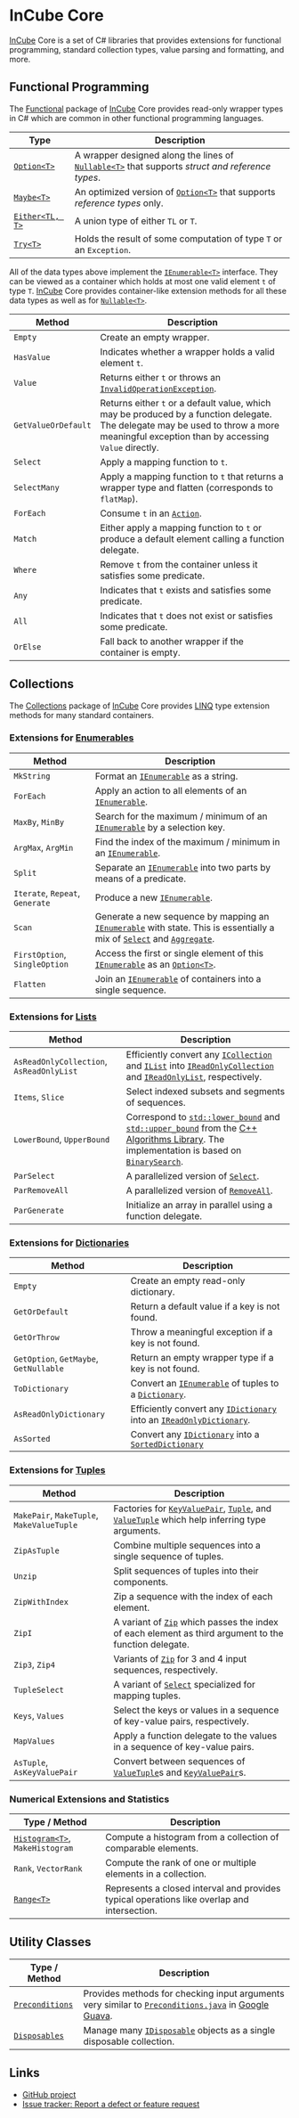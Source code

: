 # InCube Core

[InCube] Core is a set of C# libraries that provides extensions for functional
programming, standard collection types, value parsing and formatting, and more.

## Functional Programming

The [Functional] package of [InCube] Core provides read-only wrapper types in C#
which are common in other functional programming languages.

| Type | Description |
| --- | --- |
| [`Option<T>`] | A wrapper designed along the lines of [`Nullable<T>`] that supports *struct and reference types*. |
| [`Maybe<T>`] | An optimized version of [`Option<T>`] that supports *reference types* only. |
| [`Either<TL, T>`] | A union type of either `TL` or `T`. |
| [`Try<T>`] | Holds the result of some computation of type `T` or an `Exception`. |

All of the data types above implement the [`IEnumerable<T>`] interface. They can be
viewed as a container which holds at most one valid element `t` of type `T`.
[InCube] Core provides container-like extension methods for all these data types
as well as for [`Nullable<T>`].

| Method | Description |
| --- | --- |
| `Empty` | Create an empty wrapper. |
| `HasValue` | Indicates whether a wrapper holds a valid element `t`.
| `Value` | Returns either `t` or throws an [`InvalidOperationException`].
| `GetValueOrDefault` | Returns either `t` or a default value, which may be produced by a function delegate. The delegate may be used to throw a more meaningful exception than by accessing `Value` directly.
| `Select` | Apply a mapping function to `t`.
| `SelectMany` | Apply a mapping function to `t` that returns a wrapper type and flatten (corresponds to `flatMap`).|
| `ForEach` | Consume `t` in an [`Action`]. |
| `Match` | Either apply a mapping function to `t` or produce a default element calling a function delegate. |
| `Where` | Remove `t` from the container unless it satisfies some predicate. |
| `Any` | Indicates that `t` exists and satisfies some predicate. |
| `All` | Indicates that `t` does not exist or satisfies some predicate. |
| `OrElse` | Fall back to another wrapper if the container is empty. |

## Collections

The [Collections] package of [InCube] Core provides [LINQ] type extension methods for many standard containers.

### Extensions for [Enumerables]

| Method | Description |
| --- | --- |
| `MkString` | Format an [`IEnumerable`] as a string.|
| `ForEach` | Apply an action to all elements of an [`IEnumerable`]. |
| `MaxBy`, `MinBy` | Search for the maximum / minimum of an [`IEnumerable`] by a selection key. |
| `ArgMax`, `ArgMin` | Find the index of the maximum / minimum in an [`IEnumerable`]. |
| `Split` | Separate an [`IEnumerable`] into two parts by means of a predicate. |
| `Iterate`, `Repeat`, `Generate` | Produce a new [`IEnumerable`].
| `Scan` | Generate a new sequence by mapping an [`IEnumerable`] with state. This is essentially a mix of [`Select`] and [`Aggregate`].
| `FirstOption`, `SingleOption` | Access the first or single element of this [`IEnumerable`] as an [`Option<T>`].
| `Flatten` | Join an [`IEnumerable`] of containers into a single sequence. |

### Extensions for [Lists]

| Method | Description |
| --- | --- |
| `AsReadOnlyCollection`, `AsReadOnlyList` | Efficiently convert any [`ICollection`] and [`IList`] into [`IReadOnlyCollection`] and [`IReadOnlyList`], respectively.|
| `Items`, `Slice` | Select indexed subsets and segments of sequences. |
| `LowerBound`, `UpperBound` | Correspond to [`std::lower_bound`] and [`std::upper_bound`] from the [C++ Algorithms Library]. The implementation is based on [`BinarySearch`].|
| `ParSelect` | A parallelized version of [`Select`]. |
| `ParRemoveAll` | A parallelized version of [`RemoveAll`]. |
| `ParGenerate` | Initialize an array in parallel using a function delegate. |

### Extensions for [Dictionaries]

| Method | Description |
| --- | --- |
| `Empty` | Create an empty read-only dictionary. |
| `GetOrDefault` | Return a default value if a key is not found. |
| `GetOrThrow` | Throw a meaningful exception if a key is not found. |
| `GetOption`, `GetMaybe`, `GetNullable` | Return an empty wrapper type if a key is not found. |
| `ToDictionary` | Convert an [`IEnumerable`] of tuples to a [`Dictionary`]. |
| `AsReadOnlyDictionary` | Efficiently convert any [`IDictionary`] into an [`IReadOnlyDictionary`].
| `AsSorted` | Convert any [`IDictionary`] into a [`SortedDictionary`]

### Extensions for [Tuples]

| Method | Description |
| --- | --- |
| `MakePair`, `MakeTuple`, `MakeValueTuple` | Factories for [`KeyValuePair`], [`Tuple`], and [`ValueTuple`] which help inferring type arguments.|
| `ZipAsTuple` | Combine multiple sequences into a single sequence of tuples. |
| `Unzip` | Split sequences of tuples into their components. |
| `ZipWithIndex` | Zip a sequence with the index of each element. |
| `ZipI` | A variant of [`Zip`] which passes the index of each element as third argument to the function delegate. |
| `Zip3`, `Zip4` | Variants of [`Zip`] for 3 and 4 input sequences, respectively. |
| `TupleSelect` | A variant of [`Select`] specialized for mapping tuples. |
| `Keys`, `Values` | Select the keys or values in a sequence of key-value pairs, respectively. |
| `MapValues` | Apply a function delegate to the values in a sequence of key-value pairs. |
| `AsTuple`, `AsKeyValuePair` | Convert between sequences of [`ValueTuple`]s and [`KeyValuePair`]s. |

### Numerical Extensions and Statistics

| Type / Method | Description |
| --- | --- |
| [`Histogram<T>`], `MakeHistogram` | Compute a histogram from a collection of comparable elements. |
| `Rank`, `VectorRank` | Compute the rank of one or multiple elements in a collection. |
| [`Range<T>`] | Represents a closed interval and provides typical operations like overlap and intersection. |

## Utility Classes

| Type / Method | Description |
| --- | --- |
| [`Preconditions`] | Provides methods for checking input arguments very similar to [`Preconditions.java`] in [Google Guava].
| [`Disposables`] | Manage many [`IDisposable`] objects as a single disposable collection. |

<!-- 
## Adding InCube Core to your build

## Learn about InCube Core

- Our user guide, [InCube Core Explained]

-->

## Links

- [GitHub project](https://github.com/incube-group/core)
- [Issue tracker: Report a defect or feature request](https://github.com/incube-group/core/issues/new)

[InCube]: https://www.incubegroup.com
[InCube Core Explained]: https://github.com/incube-group/core/wiki/Home
[Functional]: src/InCube.Core/Functional/
[`Option<T>`]: src/InCube.Core/Functional/Option.cs
[`Maybe<T>`]: src/InCube.Core/Functional/Maybe.cs
[`Try<T>`]: src/InCube.Core/Functional/Try.cs
[`Either<TL, T>`]: src/InCube.Core/Functional/Either.cs
[`Histogram<T>`]: src/InCube.Core/Numerics/Histogram.cs
[`Range<T>`]: src/InCube.Core/Numerics/Range.cs
[Collections]: src/InCube.Core/Collections/
[Enumerables]: src/InCube.Core/Collections/Enumerables.cs
[Lists]: src/InCube.Core/Collections/Lists.cs
[Dictionaries]: src/InCube.Core/Collections/Dictionaries.cs
[Tuples]: src/InCube.Core/Collections/Tuples.cs
[LINQ]: https://docs.microsoft.com/en-us/dotnet/api/system.linq
[C++ Algorithms Library]: https://en.cppreference.com/w/cpp/algorithm
[`std::lower_bound`]: https://en.cppreference.com/w/cpp/algorithm/lower_bound
[`std::upper_bound`]: https://en.cppreference.com/w/cpp/algorithm/upper_bound
[`BinarySearch`]: https://docs.microsoft.com/en-us/dotnet/api/system.array.binarysearch
[`RemoveAll`]: https://docs.microsoft.com/en-us/dotnet/api/system.collections.generic.list-1.removeall
[`IEnumerable<T>`]: https://docs.microsoft.com/en-us/dotnet/api/system.collections.generic.ienumerable-1
[`IEnumerable`]: https://docs.microsoft.com/en-us/dotnet/api/system.collections.generic.ienumerable-1
[`Select`]: https://docs.microsoft.com/en-us/dotnet/api/system.linq.enumerable.select
[`Aggregate`]: https://docs.microsoft.com/en-us/dotnet/api/system.linq.enumerable.aggregate
[`IDictionary`]: https://docs.microsoft.com/en-us/dotnet/api/system.collections.generic.idictionary-2
[`IList`]: https://docs.microsoft.com/en-us/dotnet/api/system.collections.generic.ilist-1
[`ICollection`]: https://docs.microsoft.com/en-us/dotnet/api/system.collections.generic.icollection-1
[`IReadOnlyList`]: https://docs.microsoft.com/en-us/dotnet/api/system.collections.generic.ireadonlylist-1
[`IReadOnlyCollection`]: https://docs.microsoft.com/en-us/dotnet/api/system.collections.generic.ireadonlycollection-1
[`IReadOnlyDictionary`]: https://docs.microsoft.com/en-us/dotnet/api/system.collections.generic.ireadonlydictionary-2
[`Dictionary`]: https://docs.microsoft.com/en-us/dotnet/api/system.collections.generic.dictionary-2
[`Nullable<T>`]: https://docs.microsoft.com/en-us/dotnet/api/system.nullable-1
[`Action`]: https://docs.microsoft.com/en-us/dotnet/api/system.action-1
[`SortedDictionary`]: https://docs.microsoft.com/en-us/dotnet/api/system.collections.generic.sorteddictionary-2
[`KeyValuePair`]: https://docs.microsoft.com/en-us/dotnet/api/system.collections.generic.keyvaluepair-2
[`Tuple`]: https://docs.microsoft.com/en-us/dotnet/api/system.tuple-2
[`ValueTuple`]: https://docs.microsoft.com/en-us/dotnet/api/system.valuetuple-2
[`Zip`]: https://docs.microsoft.com/en-us/dotnet/api/system.linq.enumerable.zip
[`Preconditions.java`]: https://github.com/google/guava/blob/master/guava/src/com/google/common/base/Preconditions.java
[Google Guava]: https://github.com/google/guava
[`IDisposable`]: https://docs.microsoft.com/en-us/dotnet/api/system.idisposable
[`Preconditions`]: src/InCube.Core/Preconditions.cs
[`Disposables`]: src/InCube.Core/Disposables.cs
[`InvalidOperationException`]: https://docs.microsoft.com/en-us/dotnet/api/system.invalidoperationexception

